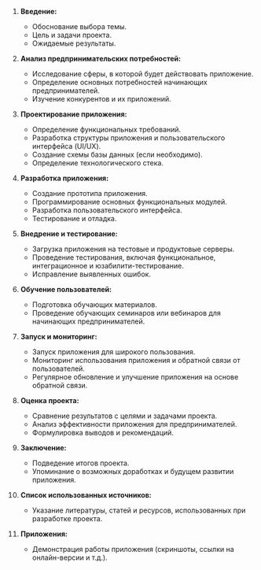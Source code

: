 1. **Введение:**
   - Обоснование выбора темы.
   - Цель и задачи проекта.
   - Ожидаемые результаты.

2. **Анализ предпринимательских потребностей:**
   - Исследование сферы, в которой будет действовать приложение.
   - Определение основных потребностей начинающих предпринимателей.
   - Изучение конкурентов и их приложений.

3. **Проектирование приложения:**
   - Определение функциональных требований.
   - Разработка структуры приложения и пользовательского интерфейса (UI/UX).
   - Создание схемы базы данных (если необходимо).
   - Определение технологического стека.

4. **Разработка приложения:**
   - Создание прототипа приложения.
   - Программирование основных функциональных модулей.
   - Разработка пользовательского интерфейса.
   - Тестирование и отладка.

5. **Внедрение и тестирование:**
   - Загрузка приложения на тестовые и продуктовые серверы.
   - Проведение тестирования, включая функциональное, интеграционное и юзабилити-тестирование.
   - Исправление выявленных ошибок.

6. **Обучение пользователей:**
   - Подготовка обучающих материалов.
   - Проведение обучающих семинаров или вебинаров для начинающих предпринимателей.

7. **Запуск и мониторинг:**
   - Запуск приложения для широкого пользования.
   - Мониторинг использования приложения и обратной связи от пользователей.
   - Регулярное обновление и улучшение приложения на основе обратной связи.

8. **Оценка проекта:**
   - Сравнение результатов с целями и задачами проекта.
   - Анализ эффективности приложения для предпринимателей.
   - Формулировка выводов и рекомендаций.

9. **Заключение:**
   - Подведение итогов проекта.
   - Упоминание о возможных доработках и будущем развитии приложения.

10. **Список использованных источников:**
    - Указание литературы, статей и ресурсов, использованных при разработке проекта.

11. **Приложения:**
    - Демонстрация работы приложения (скриншоты, ссылки на онлайн-версии и т.д.).
